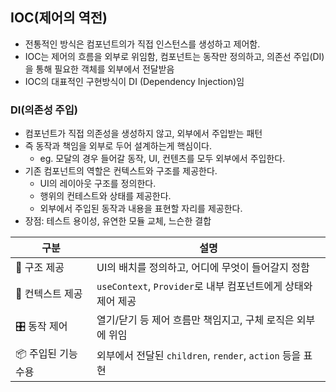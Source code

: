 ## IOC(제어의 역전)

- 전통적인 방식은 컴포넌트의가 직접 인스턴스를 생성하고 제어함.
- IOC는 제어의 흐름을 외부로 위임함, 컴포넌트는 동작만 정의하고, 의존선 주입(DI)을 통해 필요한 객체를 외부에서 전달받음
- IOC의 대표적인 구현방식이 DI (Dependency Injection)임

### DI(의존성 주입)

- 컴포넌트가 직접 의존성을 생성하지 않고, 외부에서 주입받는 패턴
- 즉 동작과 책임을 외부로 두어 설계하는게 핵심이다.
	- eg. 모달의 경우 들어갈 동작, UI, 컨텐츠를 모두 외부에서 주입한다.
- 기존 컴포넌트의 역할은 컨텍스트와 구조를 제공한다.
	- UI의 레이아웃 구조를 정의한다.
	- 행위의 컨테스트와 상태를 제공한다.
	- 외부에서 주입된 동작과 내용을 표현할 자리를 제공한다.
- 장점: 테스트 용이성, 유연한 모듈 교체, 느슨한 결합

|구분|설명|
|---|---|
|🧱 구조 제공|UI의 배치를 정의하고, 어디에 무엇이 들어갈지 정함|
|🧠 컨텍스트 제공|`useContext`, `Provider`로 내부 컴포넌트에게 상태와 제어 제공|
|🎛️ 동작 제어|열기/닫기 등 제어 흐름만 책임지고, 구체 로직은 외부에 위임|
|📦 주입된 기능 수용|외부에서 전달된 `children`, `render`, `action` 등을 표현|